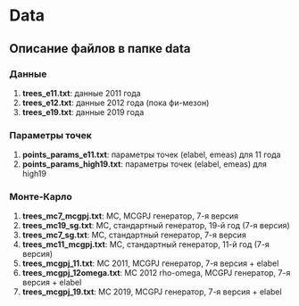 # Data

## Описание файлов в папке **data**

### Данные
1. **trees_e11.txt**: данные 2011 года
1. **trees_e12.txt**: данные 2012 года (пока фи-мезон)
1. **trees_e19.txt**: данные 2019 года

### Параметры точек
1. **points_params_e11.txt**: параметры точек (elabel, emeas) для 11 года
1. **points_params_high19.txt**: параметры точек (elabel, emeas) для high19

### Монте-Карло
1. **trees_mc7_mcgpj.txt**: MC, MCGPJ генератор, 7-я версия
1. **trees_mc19_sg.txt**: MC, стандартный генератор, 19-й год (7-я версия)
1. **trees_mc7_sg.txt**: MC, стандартный генератор, 7-я версия
1. **trees_mc11_mcgpj.txt**: MC, стандартный генератор, 11-й год (7-я версия)
1. **trees_mcgpj_11.txt**: MC 2011, MCGPJ генератор, 7-я версия + elabel
1. **trees_mcgpj_12omega.txt**: MC 2012 rho-omega, MCGPJ генератор, 7-я версия + elabel
1. **trees_mcgpj_19.txt**: MC 2019, MCGPJ генератор, 7-я версия + elabel

<!-- ### Прочее -->